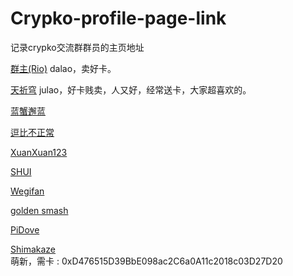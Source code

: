 # Crypko-profile-page-link
记录crypko交流群群员的主页地址

[群主(Rio)](https://crypko.ai/#/profile/0xCE25087Bd9CCf4b2fe4c03f55721950e2723537c)
dalao，卖好卡。

[天祈穹](https://crypko.ai/#/profile/0x4B5851e4a5d868AB1Da1b93Beb4a2644ea662225)
julao，好卡贱卖，人又好，经常送卡，大家超喜欢的。

[蓝蟹邂蓝](https://crypko.ai/#/profile/0x0E5C25aBbb0FaC2673F08C628815B074B4f48a18)

[逗比不正常](https://crypko.ai/#/profile/0xd2c1eacd7ef5917ee50812e04a9a660c939ed776)

[XuanXuan123](https://crypko.ai/#/profile/0x855a36b89170082bb44039fff58e5472279df48e)

[SHUI](https://crypko.ai/#/profile/0x4bba2bc7bc4ea0f66374b166448e3be7b9815589)

[Wegifan](https://crypko.ai/#/profile/0x3db2468271298749929b0c4aa42cc4ca9722716a)

[golden smash](https://crypko.ai/#/profile/0x842c994519b31b0303ef62564390bddf7dc77271)

[PiDove](https://crypko.ai/#/profile/0xA0623311ED7165A3EaEbBC6da87f517AedA47541)

[Shimakaze](https://crypko.ai/#/profile/0xD476515D39BbE098ac2C6a0A11c2018c03D27D20)  
萌新，需卡 : 0xD476515D39BbE098ac2C6a0A11c2018c03D27D20
